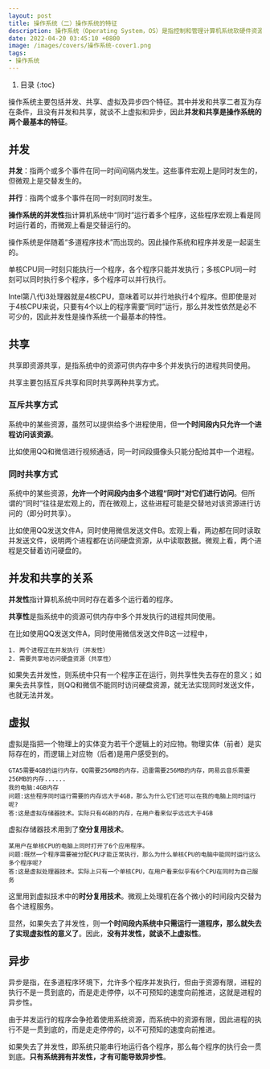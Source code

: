 ```yaml
---
layout: post
title: 操作系统（二）操作系统的特征
description: 操作系统（Operating System，OS）是指控制和管理计算机系统软硬件资源，合理组织调度计算机工作和资源分配，提供给用户和其它软件方便的接口和环境。
date: 2022-04-20 03:45:10 +0800
image: /images/covers/操作系统-cover1.png
tags:
- 操作系统
---
```


1. 目录
{:toc}

操作系统主要包括并发、共享、虚拟及异步四个特征。其中并发和共享二者互为存在条件，且没有并发和共享，就谈不上虚拟和异步，因此**并发和共享是操作系统的两个最基本的特征**。

## 并发

**并发**：指两个或多个事件在同一时间间隔内发生。这些事件宏观上是同时发生的，但微观上是交替发生的。

**并行**：指两个或多个事件在同一时刻同时发生。

**操作系统的并发性**指计算机系统中“同时”运行着多个程序，这些程序宏观上看是同时运行着的，而微观上看是交替运行的。

操作系统是伴随着“多道程序技术”而出现的。因此操作系统和程序并发是一起诞生的。

单核CPU同一时刻只能执行一个程序，各个程序只能并发执行；多核CPU同一时刻可以同时执行多个程序，多个程序可以并行执行。

Intel第八代i3处理器就是4核CPU，意味着可以并行地执行4个程序。但即使是对于4核CPU来说，只要有4个以上的程序需要“同时”运行，那么并发性依然是必不可少的，因此并发性是操作系统一个最基本的特性。

## 共享
共享即资源共享，是指系统中的资源可供内存中多个并发执行的进程共同使用。

共享主要包括互斥共享和同时共享两种共享方式。

### 互斥共享方式
系统中的某些资源，虽然可以提供给多个进程使用，但**一个时间段内只允许一个进程访问该资源**。

比如使用QQ和微信进行视频通话，同一时间段摄像头只能分配给其中一个进程。

### 同时共享方式
系统中的某些资源，**允许一个时间段内由多个进程“同时”对它们进行访问**。但所谓的“同时”往往是宏观上的，而在微观上，这些进程可能是交替地对该资源进行访问的（即分时共享）。

比如使用QQ发送文件A，同时使用微信发送文件B。宏观上看，两边都在同时读取并发送文件，说明两个进程都在访问硬盘资源，从中读取数据。微观上看，两个进程是交替着访问硬盘的。

## 并发和共享的关系
**并发性**指计算机系统中同时存在着多个运行着的程序。

**共享性**是指系统中的资源可供内存中多个并发执行的进程共同使用。

在比如使用QQ发送文件A，同时使用微信发送文件B这一过程中，

    1. 两个进程正在并发执行（并发性）
    2. 需要共享地访问硬盘资源（共享性）

如果失去并发性，则系统中只有一个程序正在运行，则共享性失去存在的意义；如果失去共享性，则QQ和微信不能同时访问硬盘资源，就无法实现同时发送文件，也就无法并发。

## 虚拟
虚拟是指把一个物理上的实体变为若干个逻辑上的对应物。物理实体（前者）是实际存在的，而逻辑上对应物（后者)是用户感受到的。

    GTA5需要4GB的运行内存，QQ需要256MB的内存，迅雷需要256MB的内存，网易云音乐需要256MB的内存......
    我的电脑:4GB内存
    问题:这些程序同时运行需要的内存远大于4GB，那么为什么它们还可以在我的电脑上同时运行呢?
    答:这是虚拟存储器技术。实际只有4GB的内存，在用户看来似乎远远大于4GB

虚拟存储器技术用到了**空分复用技术**。

    某用户在单核CPU的电脑上同时打开了6个应用程序。
    问题:既然一个程序需要被分配CPU才能正常执行，那么为什么单核CPU的电脑中能同时运行这么多个程序呢?
    答:这是虚拟处理器技术。实际上只有一个单核CPU，在用户看来似乎有6个CPU在同时为自己服务

这里用到虚拟技术中的**时分复用技术**。微观上处理机在各个微小的时间段内交替为各个进程服务。

显然，如果失去了并发性，则**一个时间段内系统中只需运行一道程序，那么就失去了实现虚拟性的意义了**。因此，**没有并发性，就谈不上虚拟性**。

## 异步
异步是指，在多道程序环境下，允许多个程序并发执行，但由于资源有限，进程的执行不是一贯到底的，而是走走停停，以不可预知的速度向前推进，这就是进程的异步性。

由于并发运行的程序会争抢着使用系统资源，而系统中的资源有限，因此进程的执行不是一贯到底的，而是走走停停的，以不可预知的速度向前推进。

如果失去了并发性，即系统只能串行地运行各个程序，那么每个程序的执行会一贯到底。**只有系统拥有并发性，才有可能导致异步性**。
